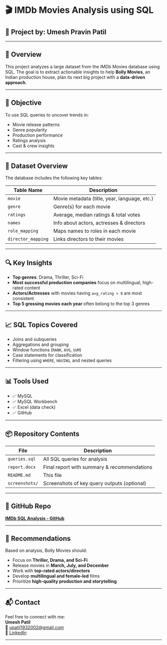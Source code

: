 # 🎬 IMDb Movies Analysis using SQL

## 📌 Project by: Umesh Pravin Patil

---

## 📁 Overview

This project analyzes a large dataset from the IMDb Movies database using SQL. The goal is to extract actionable insights to help **Bolly Movies**, an Indian production house, plan its next big project with a **data-driven approach**.

---

## 🎯 Objective

To use SQL queries to uncover trends in:
- Movie release patterns
- Genre popularity
- Production performance
- Ratings analysis
- Cast & crew insights

---

## 🧾 Dataset Overview

The database includes the following key tables:

| Table Name         | Description                                 |
|--------------------|---------------------------------------------|
| `movie`            | Movie metadata (title, year, language, etc.)|
| `genre`            | Genre(s) for each movie                     |
| `ratings`          | Average, median ratings & total votes       |
| `names`            | Info about actors, actresses & directors    |
| `role_mapping`     | Maps names to roles in each movie           |
| `director_mapping` | Links directors to their movies             |

---

## 🔍 Key Insights

- **Top genres**: Drama, Thriller, Sci-Fi
- **Most successful production companies** focus on multilingual, high-rated content
- **Actors/Actresses** with movies having `avg_rating > 8` are most consistent
- **Top 5 grossing movies each year** often belong to the top 3 genres

---

## 📈 SQL Topics Covered

- Joins and subqueries  
- Aggregations and grouping  
- Window functions (`RANK`, `AVG`, `SUM`)  
- Case statements for classification  
- Filtering using `WHERE`, `HAVING`, and nested queries  

---

## 📊 Tools Used

- ✅ MySQL
- ✅ MySQL Workbench
- ✅ Excel (data check)
- ✅ GitHub

---

## 📦 Repository Contents

| File               | Description                                |
|--------------------|--------------------------------------------|
| `queries.sql`       | All SQL queries for analysis               |
| `report.docx`       | Final report with summary & recommendations |
| `README.md`         | This file                                  |
| `screenshots/`      | Screenshots of key query outputs (optional)|

---

## 🔗 GitHub Repo

**[IMDb SQL Analysis - GitHub](https://github.com/umeshpatil1932/imdb-sql-analysis)**

---

## 📢 Recommendations

Based on analysis, Bolly Movies should:
- Focus on **Thriller, Drama, and Sci-Fi**
- Release movies in **March, July, and December**
- Work with **top-rated actors/directors**
- Develop **multilingual and female-led** films
- Prioritize **high-quality production and storytelling**

---

## 📬 Contact

Feel free to connect with me:  
**Umesh Patil**  
📧 upatil1932002@gmail.com  
🔗 [LinkedIn](https://www.linkedin.com/in/umesh-patil-7b0875210/)

---
